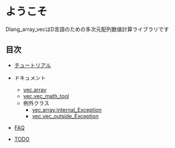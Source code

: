 # ようこそ

Dlang_array_vecはD言語のための多次元配列数値計算ライブラリです

## 目次

- [チュートリアル](tutorial.md)

- ドキュメント
  - [vec.array](vec.array.md)
  - [vec.vec_math_tool](vec.vec_math_tool.md)
  - 例外クラス
    - [vec.array.internal_Exception](vec.array.internal_Exception.md)
    - [vec.vec_outside_Exception](vec.vec_outside_Exception.md)

- [FAQ](FAQ.md)

- [TODO](TODO.md)
